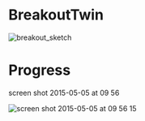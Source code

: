 # BreakoutTwin


![breakout_sketch](https://cloud.githubusercontent.com/assets/1001241/7440832/25babc06-f0cc-11e4-9184-a09efc806f32.jpg)



Progress
========

screen shot 2015-05-05 at 09 56

![screen shot 2015-05-05 at 09 56 15](https://cloud.githubusercontent.com/assets/1001241/7468911/13650112-f30e-11e4-981b-536871aef775.png)
